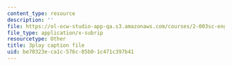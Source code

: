 ```yaml
---
content_type: resource
description: ''
file: https://ol-ocw-studio-app-qa.s3.amazonaws.com/courses/2-003sc-engineering-dynamics-fall-2011/be70323eca1c576c85b01c471c397b41_YZ9y4zcfCPs.srt
file_type: application/x-subrip
resourcetype: Other
title: 3play caption file
uid: be70323e-ca1c-576c-85b0-1c471c397b41
---
```

